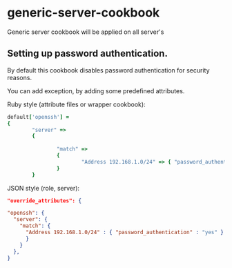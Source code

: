 # generic-server-cookbook
Generic server cookbook will be applied on all server's


## Setting up password authentication.

By default this cookbook disables password authentication for security reasons.

You can add exception, by adding some predefined attributes.

Ruby style (attribute files or wrapper cookbook):

```ruby
default['openssh'] =
{
        "server" =>
        {
        
                "match" =>
                {
                        "Address 192.168.1.0/24" => { "password_authentication" => "yes" }
                }
        }

```

JSON style (role, server):

```json
"override_attributes": {

"openssh": {
  "server": {
	"match": {
	  "Address 192.168.1.0/24" : { "password_authentication" : "yes" }
      }
    }
  },
}
```


